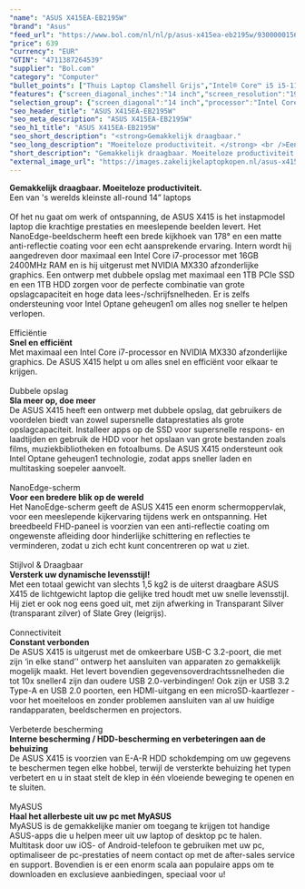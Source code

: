 ```yaml
---
"name": "ASUS X415EA-EB2195W"
"brand": "Asus"
"feed_url": "https://www.bol.com/nl/nl/p/asus-x415ea-eb2195w/9300000156363313"
"price": 639
"currency": "EUR"
"GTIN": "4711387264539"
"supplier": "Bol.com"
"category": "Computer"
"bullet_points": ["Thuis Laptop Clamshell Grijs","Intel® Core™ i5 i5-1135G7 2,4 GHz","35,6 cm (14\") Full HD 1920 x 1080 Pixels IPS LED backlight 16:9","16 GB DDR4-SDRAM 2 x 8 GB","512 GB SSD","Intel Iris Xe Graphics","Wi-Fi 5 (802.11ac) Bluetooth 5.1","Lithium-Ion (Li-Ion) 37 Wh 45 W","Windows 11 Home 64-bit"]
"features": {"screen_diagonal_inches":"14 inch","screen_resolution":"1920 x 1080 Pixels","processor_family":"Intel® Core™ i5","memory_size":"16 GB","memory_type":"DDR4-SDRAM","total_storage_space":"512 GB","operating_system":"Windows 11 Home","battery_capacity":"37 Wh","width":"325,4 mm","depth":"216 mm","height":"19,9 mm","weight":"1,6 kg","graphics_card":"Intel Iris Xe Graphics"}
"selection_group": {"screen_diagonal":"14 inch","processor":"Intel Core i5","changed_price_past_3_days":false}
"seo_header_title": "ASUS X415EA-EB2195W"
"seo_meta_description": "ASUS X415EA-EB2195W"
"seo_h1_title": "ASUS X415EA-EB2195W"
"seo_short_description": "<strong>Gemakkelijk draagbaar."
"seo_long_description": "Moeiteloze productiviteit. </strong> <br />Een van 's werelds kleinste all-round 14” laptops <br /> <br />Of het nu gaat om werk of ontspanning, de ASUS X415 is het instapmodel laptop die krachtige prestaties en meeslepende beelden levert. Het NanoEdge-beeldscherm heeft een brede kijkhoek van 178° en een matte anti-reflectie coating voor een echt aansprekende ervaring. Intern wordt hij aangedreven door maximaal een Intel Core i7-processor met 16GB 2400MHz RAM en is hij uitgerust met NVIDIA MX330 afzonderlijke graphics. Een ontwerp met dubbele opslag met maximaal een 1TB PCIe SSD en een 1TB HDD zorgen voor de perfecte combinatie van grote opslagcapaciteit en hoge data lees-/schrijfsnelheden. Er is zelfs ondersteuning voor Intel Optane geheugen1 om alles nog sneller te helpen verlopen. <br /> <br />Efficiëntie <br /> <strong>Snel en efficiënt</strong> <br />Met maximaal een Intel Core i7-processor en NVIDIA MX330 afzonderlijke graphics. De ASUS X415 helpt u om alles snel en efficiënt voor elkaar te krijgen. <br /> <br />Dubbele opslag <br /> <strong>Sla meer op, doe meer</strong> <br />De ASUS X415 heeft een ontwerp met dubbele opslag, dat gebruikers de voordelen biedt van zowel supersnelle dataprestaties als grote opslagcapaciteit. Installeer apps op de SSD voor supersnelle respons- en laadtijden en gebruik de HDD voor het opslaan van grote bestanden zoals films, muziekbibliotheken en fotoalbums. De ASUS X415 ondersteunt ook Intel Optane geheugen1 technologie, zodat apps sneller laden en multitasking soepeler aanvoelt. <br /> <br />NanoEdge-scherm <br /> <strong>Voor een bredere blik op de wereld</strong> <br />Het NanoEdge-scherm geeft de ASUS X415 een enorm schermoppervlak, voor een meeslepende kijkervaring tijdens werk en ontspanning. Het breedbeeld FHD-paneel is voorzien van een anti-reflectie coating om ongewenste afleiding door hinderlijke schittering en reflecties te verminderen, zodat u zich echt kunt concentreren op wat u ziet. <br /> <br />Stijlvol & Draagbaar <br /> <strong>Versterk uw dynamische levensstijl!</strong> <br />Met een totaal gewicht van slechts 1,5 kg2 is de uiterst draagbare ASUS X415 de lichtgewicht laptop die gelijke tred houdt met uw snelle levensstijl. Hij ziet er ook nog eens goed uit, met zijn afwerking in Transparant Silver (transparant zilver) of Slate Grey (leigrijs). <br /> <br />Connectiviteit <br /> <strong>Constant verbonden</strong> <br />De ASUS X415 is uitgerust met de omkeerbare USB-C 3. 2-poort, die met zijn ‘in elke stand’' ontwerp het aansluiten van apparaten zo gemakkelijk mogelijk maakt. Het levert bovendien gegevensoverdrachtssnelheden die tot 10x sneller4 zijn dan oudere USB 2. 0-verbindingen! Ook zijn er USB 3. 2 Type-A en USB 2. 0 poorten, een HDMI-uitgang en een microSD-kaartlezer - voor het moeiteloos en zonder problemen aansluiten van al uw huidige randapparaten, beeldschermen en projectors. <br /> <br />Verbeterde bescherming <br /> <strong>Interne bescherming / HDD-bescherming en verbeteringen aan de behuizing</strong> <br />De ASUS X415 is voorzien van E-A-R HDD schokdemping om uw gegevens te beschermen tegen elke hobbel, terwijl de versterkte behuizing het typen verbetert en u in staat stelt de klep in één vloeiende beweging te openen en te sluiten. <br /> <br />MyASUS <br /> <strong>Haal het allerbeste uit uw pc met MyASUS</strong> <br />MyASUS is de gemakkelijke manier om toegang te krijgen tot handige ASUS-apps die u helpen meer uit uw laptop of desktop pc te halen. Multitask door uw iOS- of Android-telefoon te gebruiken met uw pc, optimaliseer de pc-prestaties of neem contact op met de after-sales service en support. Bovendien is er een enorm scala aan populaire apps om te downloaden en exclusieve aanbiedingen, speciaal voor u! <br />"
"short_description": "Gemakkelijk draagbaar. Moeiteloze productiviteit. Een van 's werelds kleinste all-round 14” laptops Of het nu gaat om werk of ontspanning, de ASUS X415 is het instapmodel laptop die krachtige prestaties en meeslepende beelden levert. Het NanoEdge-beeldscherm heeft een brede kijkhoek van 178° en een matte anti-reflectie coating voor een echt aansprekende ervaring. Intern wordt hij aangedreven door maximaal een Intel Core i7-processor met 16GB 2400MHz RAM en is hij uitgerust met NVIDIA MX330 afzonderlijke graphics. Een ontwerp met dubbele opslag met maximaal een 1TB PCIe SSD en een 1TB HDD zorgen voor de perfecte combinatie van grote opslagcapaciteit en hoge data lees-/schrijfsnelheden. Er is zelfs ondersteuning voor Intel Optane geheugen1 om alles nog sneller te helpen verlopen. Efficiëntie Snel en efficiënt Met maximaal een Intel Core i7-processor en NVIDIA MX330 afzonderlijke graphics. De ASUS X415 helpt u om alles snel en efficiënt voor elkaar te krijgen. Dubbele opslag Sla meer op, doe meer De ASUS X415 heeft een ontwerp met dubbele opslag, dat gebruikers de voordelen biedt van zowel supersnelle dataprestaties als grote opslagcapaciteit. Installeer apps op de SSD voor supersnelle respons- en laadtijden en gebruik de HDD voor het opslaan van grote bestanden zoals films, muziekbibliotheken en fotoalbums. De ASUS X415 ondersteunt ook Intel Optane geheugen1 technologie, zodat apps sneller laden en multitasking soepeler aanvoelt. NanoEdge-scherm Voor een bredere blik op de wereld Het NanoEdge-scherm geeft de ASUS X415 een enorm schermoppervlak, voor een meeslepende kijkervaring tijdens werk en ontspanning. Het breedbeeld FHD-paneel is voorzien van een anti-reflectie coating om ongewenste afleiding door hinderlijke schittering en reflecties te verminderen, zodat u zich echt kunt concentreren op wat u ziet. Stijlvol & Draagbaar Versterk uw dynamische levensstijl! Met een totaal gewicht van slechts 1,5 kg2 is de uiterst draagbare ASUS X415 de lichtgewicht laptop die gelijke tred houdt met uw snelle levensstijl. Hij ziet er ook nog eens goed uit, met zijn afwerking in Transparant Silver (transparant zilver) of Slate Grey (leigrijs). Connectiviteit Constant verbonden De ASUS X415 is uitgerust met de omkeerbare USB-C 3.2-poort, die met zijn ‘in elke stand’' ontwerp het aansluiten van apparaten zo gemakkelijk mogelijk maakt. Het levert bovendien gegevensoverdrachtssnelheden die tot 10x sneller4 zijn dan oudere USB 2.0-verbindingen! Ook zijn er USB 3.2 Type-A en USB 2.0 poorten, een HDMI-uitgang en een microSD-kaartlezer - voor het moeiteloos en zonder problemen aansluiten van al uw huidige randapparaten, beeldschermen en projectors. Verbeterde bescherming Interne bescherming / HDD-bescherming en verbeteringen aan de behuizing De ASUS X415 is voorzien van E-A-R HDD schokdemping om uw gegevens te beschermen tegen elke hobbel, terwijl de versterkte behuizing het typen verbetert en u in staat stelt de klep in één vloeiende beweging te openen en te sluiten. MyASUS Haal het allerbeste uit uw pc met MyASUS MyASUS is de gemakkelijke manier om toegang te krijgen tot handige ASUS-apps die u helpen meer uit uw laptop of desktop pc te halen. Multitask door uw iOS- of Android-telefoon te gebruiken met uw pc, optimaliseer de pc-prestaties of neem contact op met de after-sales service en support. Bovendien is er een enorm scala aan populaire apps om te downloaden en exclusieve aanbiedingen, speciaal voor u!"
"external_image_url": "https://images.zakelijkelaptopkopen.nl/asus-x415ea-eb2195w.webp"
---
```


<strong>Gemakkelijk draagbaar. Moeiteloze productiviteit.</strong> <br />Een van 's werelds kleinste all-round 14” laptops <br /> <br />Of het nu gaat om werk of ontspanning, de ASUS X415 is het instapmodel laptop die krachtige prestaties en meeslepende beelden levert. Het NanoEdge-beeldscherm heeft een brede kijkhoek van 178° en een matte anti-reflectie coating voor een echt aansprekende ervaring. Intern wordt hij aangedreven door maximaal een Intel Core i7-processor met 16GB 2400MHz RAM en is hij uitgerust met NVIDIA MX330 afzonderlijke graphics. Een ontwerp met dubbele opslag met maximaal een 1TB PCIe SSD en een 1TB HDD zorgen voor de perfecte combinatie van grote opslagcapaciteit en hoge data lees-/schrijfsnelheden. Er is zelfs ondersteuning voor Intel Optane geheugen1 om alles nog sneller te helpen verlopen. <br /> <br />Efficiëntie <br /> <strong>Snel en efficiënt</strong> <br />Met maximaal een Intel Core i7-processor en NVIDIA MX330 afzonderlijke graphics. De ASUS X415 helpt u om alles snel en efficiënt voor elkaar te krijgen. <br /> <br />Dubbele opslag <br /> <strong>Sla meer op, doe meer</strong> <br />De ASUS X415 heeft een ontwerp met dubbele opslag, dat gebruikers de voordelen biedt van zowel supersnelle dataprestaties als grote opslagcapaciteit. Installeer apps op de SSD voor supersnelle respons- en laadtijden en gebruik de HDD voor het opslaan van grote bestanden zoals films, muziekbibliotheken en fotoalbums. De ASUS X415 ondersteunt ook Intel Optane geheugen1 technologie, zodat apps sneller laden en multitasking soepeler aanvoelt. <br /> <br />NanoEdge-scherm <br /> <strong>Voor een bredere blik op de wereld</strong> <br />Het NanoEdge-scherm geeft de ASUS X415 een enorm schermoppervlak, voor een meeslepende kijkervaring tijdens werk en ontspanning. Het breedbeeld FHD-paneel is voorzien van een anti-reflectie coating om ongewenste afleiding door hinderlijke schittering en reflecties te verminderen, zodat u zich echt kunt concentreren op wat u ziet. <br /> <br />Stijlvol & Draagbaar <br /> <strong>Versterk uw dynamische levensstijl!</strong> <br />Met een totaal gewicht van slechts 1,5 kg2 is de uiterst draagbare ASUS X415 de lichtgewicht laptop die gelijke tred houdt met uw snelle levensstijl. Hij ziet er ook nog eens goed uit, met zijn afwerking in Transparant Silver (transparant zilver) of Slate Grey (leigrijs). <br /> <br />Connectiviteit <br /> <strong>Constant verbonden</strong> <br />De ASUS X415 is uitgerust met de omkeerbare USB-C 3.2-poort, die met zijn ‘in elke stand’' ontwerp het aansluiten van apparaten zo gemakkelijk mogelijk maakt. Het levert bovendien gegevensoverdrachtssnelheden die tot 10x sneller4 zijn dan oudere USB 2.0-verbindingen! Ook zijn er USB 3.2 Type-A en USB 2.0 poorten, een HDMI-uitgang en een microSD-kaartlezer - voor het moeiteloos en zonder problemen aansluiten van al uw huidige randapparaten, beeldschermen en projectors. <br /> <br />Verbeterde bescherming <br /> <strong>Interne bescherming / HDD-bescherming en verbeteringen aan de behuizing</strong> <br />De ASUS X415 is voorzien van E-A-R HDD schokdemping om uw gegevens te beschermen tegen elke hobbel, terwijl de versterkte behuizing het typen verbetert en u in staat stelt de klep in één vloeiende beweging te openen en te sluiten. <br /> <br />MyASUS <br /> <strong>Haal het allerbeste uit uw pc met MyASUS</strong> <br />MyASUS is de gemakkelijke manier om toegang te krijgen tot handige ASUS-apps die u helpen meer uit uw laptop of desktop pc te halen. Multitask door uw iOS- of Android-telefoon te gebruiken met uw pc, optimaliseer de pc-prestaties of neem contact op met de after-sales service en support. Bovendien is er een enorm scala aan populaire apps om te downloaden en exclusieve aanbiedingen, speciaal voor u! <br />